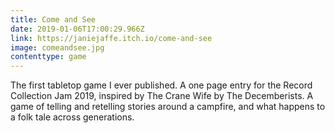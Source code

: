 ```yaml
---
title: Come and See
date: 2019-01-06T17:00:29.966Z
link: https://janiejaffe.itch.io/come-and-see
image: comeandsee.jpg
contenttype: game
---
```


The first tabletop game I ever published. A one page entry for the Record Collection Jam 2019, inspired by The Crane Wife by The Decemberists. A game of telling and retelling stories around a campfire, and what happens to a folk tale across generations.
